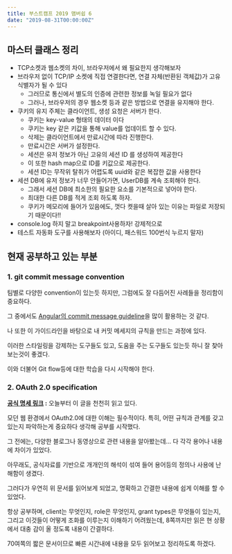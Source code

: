 ```yaml
---
title: 부스트캠프 2019 맴버쉽 6
date: "2019-08-31T00:00:00Z"
---
```


## 마스터 클래스 정리

- TCP소켓과 웹소켓의 차이, 브라우저에서 왜 필요한지 생각해보자
- 브라우저 없이 TCP/IP 소켓에 직접 연결한다면, 연결 자체(반환된 객체값)가 고유 식별자가 될 수 있다
  - 그러므로 통신에서 별도의 인증에 관련한 정보를 녹일 필요가 없다
  - 그러나, 브라우저의 경우 웹소켓 등과 같은 방법으로 연결을 유지해야 한다.
- 쿠키의 유지 주체는 클라이언트, 생성 요청은 서버가 한다.
  - 쿠키는 key-value 형태의 데이터 이다
  - 쿠키는 key 같은 키값을 통해 value를 업데이트 할 수 있다.
  - 삭제는 클라이언트에서 만료시간에 따라 진행한다.
  - 만료시간은 서버가 설정한다.
  - 세션은 유저 정보가 아닌 고유의 세션 ID 를 생성하여 제공한다
  - 이 또한 hash map으로 ID를 키값으로 제공한다.
  - 세션 ID는 무작위 탈취가 어렵도록 uuid와 같은 복잡한 값을 사용한다
- 세션 DB에 유저 정보가 너무 안들어가면, UserDB를 계속 조회해야 한다.
  - 그래서 세션 DB에 최소한의 필요한 요소를 기본적으로 넣어야 한다.
  - 최대한 다른 DB를 적게 조회 하도록 하자.
  - 쿠키가 메모리에 들어가 있음에도, 껏다 켯을때 살아 있는 이유는 파일로 저장되기 때문이다!!
- console.log 하지 말고 breakpoint사용하자! 강제적으로
- 테스트 자동화 도구를 사용해보자 (아이디, 패스워드 100번식 누르지 말자)

## 현재 공부하고 있는 부분

### 1. git commit message convention

팀별로 다양한 convention이 있는듯 하지만, 그럼에도 잘 다듬어진 사례들을 정리함이 중요하다.

그 중에서도 [Angular의 commit message guideline](https://github.com/angular/angular/blob/22b96b9/CONTRIBUTING.md#-commit-message-guidelines)을 많이 활용하는 것 같다.

나 또한 이 가이드라인을 바탕으로 내 커밋 메세지의 규칙을 만드는 과정에 있다.

이러한 스타일링을 강제하는 도구들도 있고, 도움을 주는 도구들도 있는듯 하니 잘 찾아보는것이 좋겠다.

이와 더불어 Git flow등에 대한 학습을 다시 시작해야 한다.

### 2. OAuth 2.0 specification

**[공식 명세 링크](https://tools.ietf.org/html/rfc6749) :** 오늘부터 이 글을 천천히 읽고 있다.

모던 웹 환경에서 OAuth2.0에 대한 이해는 필수적이다. 특히, 어떤 규칙과 관계를 갖고 있는지 파악하는게 중요하다 생각해 공부를 시작했다.

그 전에는, 다양한 블로그나 동영상으로 관련 내용을 알아봤는데... 다 각각 용어나 내용에 차이가 있었다.

아무래도, 공식자료를 기반으로 개개인의 해석이 섞여 들어 용어등의 정의나 사용에 난해함이 생겼다.

그러다가 우연히 위 문서를 읽어보게 되었고, 명확하고 간결한 내용에 쉽게 이해를 할 수 있었다.

항상 공부하며, client는 무엇인지, role은 무엇인지, grant types은 무엇들이 있는지, 그리고 이것들이 어떻게 조화를 이루는지 이해하기 어려웠는데, 8쪽까지만 읽은 현 상황에서 대충 감이 올 정도록 내용이 간결하다.

70여쪽의 짧은 문서이므로 빠른 시간내에 내용을 모두 읽어보고 정리하도록 하겠다.
